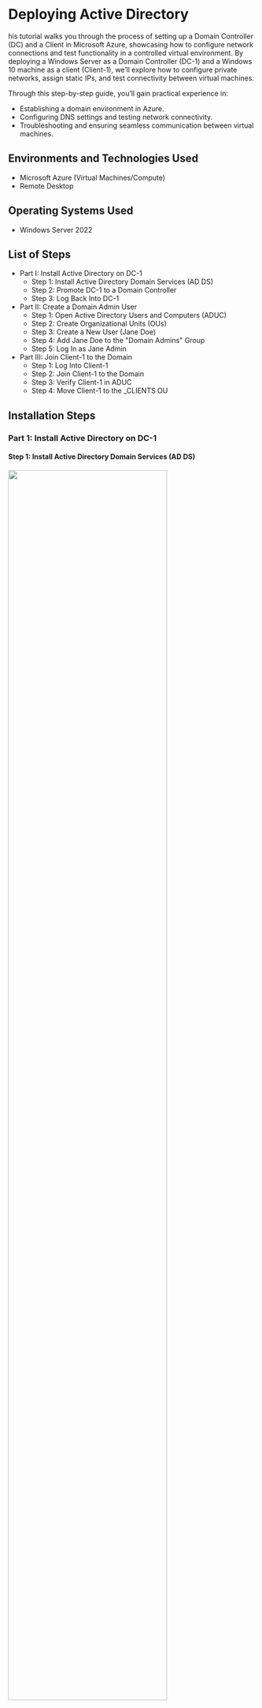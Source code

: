 <p align="center">
<img src="https://i.imgur.com/pJSsvpx.png" alt=""/>
</p>

<h1>Deploying Active Directory</h1>
<p>
his tutorial walks you through the process of setting up a Domain Controller (DC) and a Client in Microsoft Azure, showcasing how to configure network connections and test functionality in a controlled virtual environment. By deploying a Windows Server as a Domain Controller (DC-1) and a Windows 10 machine as a client (Client-1), we’ll explore how to configure private networks, assign static IPs, and test connectivity between virtual machines.

Through this step-by-step guide, you’ll gain practical experience in:

- Establishing a domain environment in Azure.
- Configuring DNS settings and testing network connectivity.
- Troubleshooting and ensuring seamless communication between virtual machines.

<h2>Environments and Technologies Used</h2>

- Microsoft Azure (Virtual Machines/Compute)
- Remote Desktop

<h2>Operating Systems Used</h2>

- Windows Server 2022</b>

<h2>List of Steps</h2>

- Part I: Install Active Directory on DC-1
  - Step 1: Install Active Directory Domain Services (AD DS)
  - Step 2: Promote DC-1 to a Domain Controller
  - Step 3: Log Back Into DC-1
- Part II: Create a Domain Admin User
  - Step 1: Open Active Directory Users and Computers (ADUC)
  - Step 2: Create Organizational Units (OUs)
  - Step 3: Create a New User (Jane Doe)
  - Step 4: Add Jane Doe to the "Domain Admins" Group
  - Step 5: Log In as Jane Admin
- Part III: Join Client-1 to the Domain
  - Step 1: Log Into Client-1
  - Step 2: Join Client-1 to the Domain
  - Step 3: Verify Client-1 in ADUC
  - Step 4: Move Client-1 to the _CLIENTS OU

<h2>Installation Steps</h2>
<h3>Part 1: Install Active Directory on DC-1</h3>

<h4>Step 1: Install Active Directory Domain Services (AD DS)</h4>

<img src="https://i.imgur.com/H3yOLKi.png" height="80%" width="80%" alt=""/>

- Log into DC-1 using the credentials:
  - Username: labuser.
  - Password: Cyberlab123!.
- Open the Server Manager on DC-1.
- Click on Add Roles and Features.
- In the wizard:
  - Select Role-based or feature-based installation.
  - Choose the server (DC-1) from the server pool.
  - Select Active Directory Domain Services and click Next.
- Confirm the installation and click Install.
- Wait for the installation to complete and do not restart yet.

<h4>Step 2: Promote DC-1 to a Domain Controller</h4>

<img src="https://i.imgur.com/dc07sEq.png" height="80%" width="80%" alt=""/>

- After the AD DS installation is complete, click on the Promote this server to a domain controller link in Server Manager.
- In the Deployment Configuration window:
  - Select Add a new forest.
  - Enter your domain name (e.g., mydomain.com).
  - Click Next through the options, setting up:
  - Forest Functional Level: Windows Server 2016 or higher.
  - Create a Directory Services Restore Mode (DSRM) password.
- Click Install to promote the server.
- After the installation, the server will restart automatically.

<h4>Step 3: Log Back Into DC-1</h4>

<img src="https://i.imgur.com/xmHmeuy.png" height="80%" width="80%" alt=""/>

- Once DC-1 restarts, log in as:
  - Username: mydomain.com\labuser
  - Password: Cyberlab123!

<h3>Part II: Create a Domain Admin User</h3> 

<h4>Step 1: Open Active Directory Users and Computers (ADUC)</h4>

<img src="https://i.imgur.com/uIBtlR5.png" height="80%" width="80%" alt=""/>

On DC-1, open Active Directory Users and Computers from the Start menu.

<h3>Step 2: Create Organizational Units (OUs)</h3>

<img src="https://i.imgur.com/woWbf1N.png" height="80%" width="80%" alt=""/>

- Inside the _ADMINS OU:
  - Right-click the OU and select New > User.
  - Enter the following:
    - First Name: Jane.
    - Last Name: Doe.
    - Username: jane_admin.
- Set the password to Cyberlab123!.
- Complete the wizard and create the user.

<h3>Step 4: Add Jane Doe to the "Domain Admins" Group</h3>

<img src="https://i.imgur.com/CowJbIQ.png" height="80%" width="80%" alt=""/>

- In ADUC, right-click on jane_admin and select Properties.
- Go to the Member Of tab.
- Click Add, search for Domain Admins, and add the user to the group.
- Click OK to save.

<h3>Step 5: Log In as Jane Admin</h3>

<img src="https://i.imgur.com/HUEcGSt.png" height="80%" width="80%" alt=""/>

- Log out of DC-1 and log back in using the credentials:
  - Username: mydomain.com\jane_admin.
  - Password: Cyberlab123!.
- From now on, use jane_admin as your admin account.

<h3>Part III: Join Client-1 to the Domain</h3> 

<h3>Step 1: Log Into Client-1</h3>

<img src="https://i.imgur.com/4HdBb4U.png" height="80%" width="80%" alt=""/>

- Log into Client-1 using the local admin credentials:
  - Username: labuser.
  - Password: Cyberlab123!.

<h3>Step 2: Join Client-1 to the Domain</h3>

<img src="https://i.imgur.com/ROvkxrC.png" height="80%" width="80%" alt=""/>

- On Client-1, open Settings > System > About.
- Click Join a domain under Device specifications.
- Enter the domain name (e.g., mydomain.com) and click Next.
- Provide the domain admin credentials:
  - Username: mydomain.com\jane_admin.
  - Password: Cyberlab123!.
- Restart Client-1 when prompted.

<h3>Step 3: Verify Client-1 in ADUC</h3>

<img src="https://i.imgur.com/ROvkxrC.png" height="80%" width="80%" alt=""/>

- Log back into DC-1 as jane_admin.
Open Active Directory Users and Computers (ADUC).
Expand your domain and verify that Client-1 appears under the Computers container.

<h3>Step 4: Move Client-1 to the _CLIENTS OU</h3>

<img src="https://i.imgur.com/ROvkxrC.png" height="80%" width="80%" alt=""/>

- In ADUC, create a new OU named _CLIENTS:
  - Right-click the domain name and select New > Organizational Unit.
  - Name it _CLIENTS.
- Drag and drop Client-1 from the Computers container into the _CLIENTS OU.
